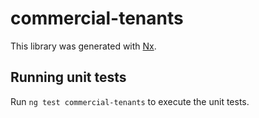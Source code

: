 # commercial-tenants

This library was generated with [Nx](https://nx.dev).

## Running unit tests

Run `ng test commercial-tenants` to execute the unit tests.
